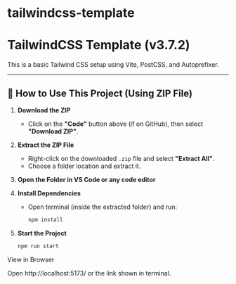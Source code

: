 # tailwindcss-template

# TailwindCSS Template (v3.7.2)

This is a basic Tailwind CSS setup using Vite, PostCSS, and Autoprefixer.

---

## 🧾 How to Use This Project (Using ZIP File)

1. **Download the ZIP**
   - Click on the **"Code"** button above (if on GitHub), then select **"Download ZIP"**.

2. **Extract the ZIP File**
   - Right-click on the downloaded `.zip` file and select **"Extract All"**.
   - Choose a folder location and extract it.

3. **Open the Folder in VS Code or any code editor**

4. **Install Dependencies**
   - Open terminal (inside the extracted folder) and run:
     ```bash
     npm install
     ```

5. **Start the Project**
   ```bash
   npm run start

View in Browser

Open http://localhost:5173/ or the link shown in terminal.

